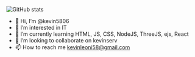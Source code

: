 ![GitHub stats](https://github-readme-stats.vercel.app/api?username=kevin5806&show_icons=true)

- 👋 Hi, I’m @kevin5806
- 👀 I’m interested in IT
- 🌱 I’m currently learning HTML, JS, CSS, NodeJS, ThreeJS, ejs, React
- 💞️ I’m looking to collaborate on kevinserv
- 📫 How to reach me kevinleoni58@gmail.com

<!---
kevin5806/kevin5806 is a ✨ special ✨ repository because its `README.md` (this file) appears on your GitHub profile.
You can click the Preview link to take a look at your changes.
--->
